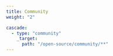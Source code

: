 ```yaml
---
title: Community
weight: "2"

cascade:
  - type: "community"
    _target:
      path: "/open-source/community/**"
---
```


<!--add blocks of content here to add more sections to the codigo-abierto page -->
